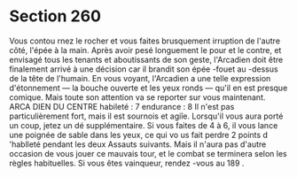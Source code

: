 # Section 260

Vous contou rnez le rocher et vous faites brusquement irruption
de l'autre côté, l'épée à la main. Après avoir pesé longuement le
pour et le contre, et envisagé tous les tenants et aboutissants de
son geste, l'Arcadien doit être finalement arrivé à une décision
car il  brandit son épée -fouet au -dessus de la tête de l'humain. En
vous voyant, l'Arcadien a une telle expression d'étonnement — la
bouche ouverte et les yeux ronds — qu'il en est presque comique.
Mais toute son attention va se reporter sur vous maintenant.
ARCA DIEN  DU CENTRE  habileté  : 7 endurance  : 8
Il n'est pas particulièrement fort, mais il est sournois et agiîe.
Lorsqu'il vous aura porté un coup, jetez un dé supplémentaire. Si
vous faites de 4 à 6, il vous lance une poignée de sable dans les
yeux, ce qui vo us fait perdre 2 points d 'hablleté  pendant les
deux Assauts suivants. Mais il n'aura pas d'autre occasion de
vous jouer ce mauvais tour, et le combat se terminera selon les
règles habituelles. Si vous êtes vainqueur, rendez -vous au 189 .